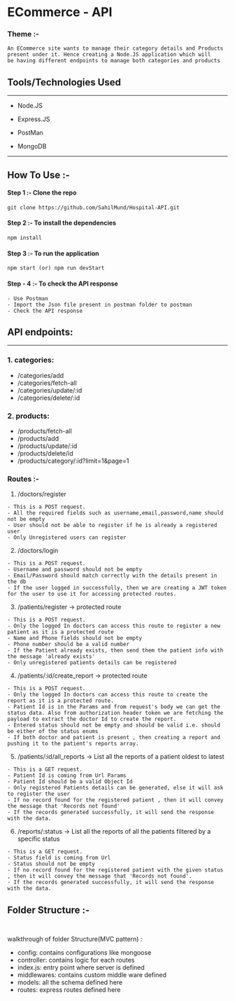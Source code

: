 
<h1> ECommerce - API</h1>

### Theme :-
```
An ECommerce site wants to manage their category details and Products present under it. Hence creating a Node.JS application which will
be having different endpoints to manage both categories and products
```

</ol><h2>Tools/Technologies Used</h2>
<hr><ul>
<li>Node.JS</li>
</ul><ul>
<li>Express.JS</li>
</ul><ul>
<li>PostMan</li>
</ul><ul>
<li>MongoDB</li>
</ul>

<hr>



## How To Use :-

####    Step 1 :-  Clone the repo
 
```
git clone https://github.com/SahilMund/Hospital-API.git
```
####    Step 2 :- To install the dependencies

```
npm install
```

#### Step 3 :- To run the application
```
npm start (or) npm run devStart
```

#### Step - 4 :- To check the API response

```
- Use Postman
- Import the Json file present in postman folder to postman 
- Check the API response
```


## API endpoints:
<hr/>

### 1. categories:
- /categories/add
- /categories/fetch-all
- /categories/update/:id
- /categories/delete/:id

### 2. products:
- /products/fetch-all
- /products/add
- /products/update/:id
- /products/delete/id
- /products/category/:id?limit=1&page=1


### Routes :-
1. /doctors/register 

```
- This is a POST request.
- All the required fields such as username,email,password,name should not be empty
- User should not be able to register if he is already a registered user
- Only Unregistered users can register

```
2. /doctors/login

```
- This is a POST request.
- Username and password should not be empty
- Email/Password should match correctly with the details present in the db
- If the user logged in successfully, then we are creating a JWT token for the user to use it for accessing protected routes.

```
3. /patients/register   -> protected route

```
- This is a POST request.
- Only the logged In doctors can access this route to register a new patient as it is a protected route
- Name and Phone fields should not be empty
- Phone number should be a valid number
- If the Patient already exists, then send them the patient info with the message 'already exists'
- Only unregistered patients details can be registered
```

4. /patients/:id/create_report -> protected route

```
- This is a POST request.
- Only the logged In doctors can access this route to create the report as it is a protected route.
- Patient Id is in the Params and from request's body we can get the status data. Also from authorization header token we are fetching the payload to extract the doctor Id to create the report.
- Entered status should not be empty and should be valid i.e. should be either of the status enums
- If both doctor and patient is present , then creating a report and pushing it to the patient's reports array.

```

5. /patients/:id/all_reports → List all the reports of a patient oldest to latest

```
- This is a GET request.
- Patient Id is coming from Url Params
- Patient Id should be a valid Object Id
- Only registered Patients details can be generated, else it will ask to register the user
- If no record found for the registered patient , then it will convey the message that 'Records not found'
- If the records generated successfully, it will send the response with the data.

```

6. /reports/:status → List all the reports of all the patients filtered by a specific status

```
- This is a GET request.
- Status field is coming from Url
- Status should not be empty
- If no record found for the registered patient with the given status , then it will convey the message that 'Records not found'.
- If the records generated successfully, it will send the response with the data.
```





## Folder Structure :-
```


```



walkthrough of folder Structure(MVC pattern) : 
- config:   contains configurations like mongoose
- controller:   contains logic for each routes
- index.js: entry point where server is defined
- middlewares:  contains custom middle ware defined
- models:  all the schema defined here
- routes:   express routes defined here




